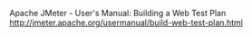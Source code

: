 

Apache JMeter - User's Manual: Building a Web Test Plan 
http://jmeter.apache.org/usermanual/build-web-test-plan.html
